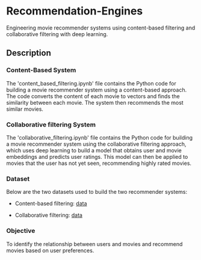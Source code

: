 # Recommendation-Engines
Engineering movie recommender systems using content-based filtering and collaborative filtering with deep learning.


## Description

### Content-Based System

The 'content_based_filtering.ipynb' file contains the Python code for building a movie recommender system using a content-based approach. The code converts the content of each movie to vectors and finds the similarity between each movie. The system then recommends the most similar movies.

### Collaborative filtering System
The 'collaborative_filtering.ipynb' file contains the Python code for building a movie recommender system using the collaborative filtering approach, which uses deep learning to build a model that obtains user and movie embeddings and predicts user ratings. This model can then be applied to movies that the user has not yet seen, recommending highly rated movies.


### Dataset
Below are the two datasets used to build the two recommender systems:

- Content-based filtering: [data](https://www.kaggle.com/rounakbanik/the-movies-dataset/download)

- Collaborative filtering: [data](http://files.grouplens.org/datasets/movielens/ml-latest-small.zip)


### Objective

To identify the relationship between users and movies and recommend movies based on user preferences.
